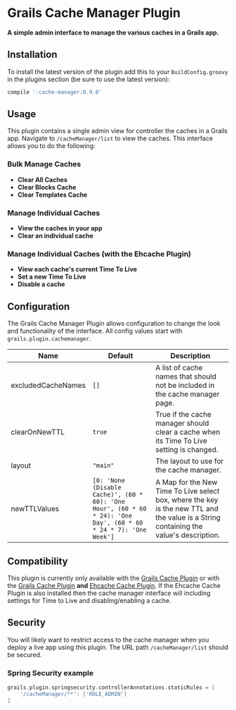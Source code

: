 # Grails Cache Manager Plugin

**A simple admin interface to manage the various caches in a Grails app.**

## Installation

To install the latest version of the plugin add this to your `BuildConfig.groovy` in the plugins section (be sure to use the latest version):
```groovy
compile ':cache-manager:0.9.0'
```

## Usage

This plugin contains a single admin view for controller the caches in a Grails app. Navigate to `/cacheManager/list` to view the caches. This interface allows you to do the following:

### Bulk Manage Caches
* **Clear All Caches**
* **Clear Blocks Cache**
* **Clear Templates Cache**

### Manage Individual Caches
* **View the caches in your app**
* **Clear an individual cache**

### Manage Individual Caches (with the Ehcache Plugin)
* **View each cache's current Time To Live**
* **Set a new Time To Live**
* **Disable a cache**

## Configuration

The Grails Cache Manager Plugin allows configuration to change the look and functionality of the interface. All config values start with `grails.plugin.cachemanager`.

| Name               | Default      | Description                                                                              |
| ------------------ | ------------ | ---------------------------------------------------------------------------------------- |
| excludedCacheNames | `[]`         | A list of cache names that should not be included in the cache manager page.             |
| clearOnNewTTL      | `true`       | True if the cache manager should clear a cache when its Time To Live setting is changed. |
| layout             | `"main"`     | The layout to use for the cache manager.                                                 |
| newTTLValues       | `[0: 'None (Disable Cache)', (60 * 60): 'One Hour', (60 * 60 * 24): 'One Day', (60 * 60 * 24 * 7): 'One Week']` | A Map for the New Time To Live select box, where the key is the new TTL and the value is a String containing the value's description. |

## Compatibility

This plugin is currently only available with the [Grails Cache Plugin](http://grails.org/plugin/cache) or with the [Grails Cache Plugin](http://grails.org/plugin/cache) **and** [Ehcache Cache Plugin](http://grails.org/plugin/cache-ehcache). If the Ehcache Cache Plugin is also installed then the cache manager interface will including settings for Time to Live and disabling/enabling a cache.

## Security

You will likely want to restrict access to the cache manager when you deploy a live app using this plugin. The URL path `/cacheManager/list` should be secured.

### Spring Security example
```groovy
grails.plugin.springsecurity.controllerAnnotations.staticRules = [
    '/cacheManager/**': ['ROLE_ADMIN']
]
```
